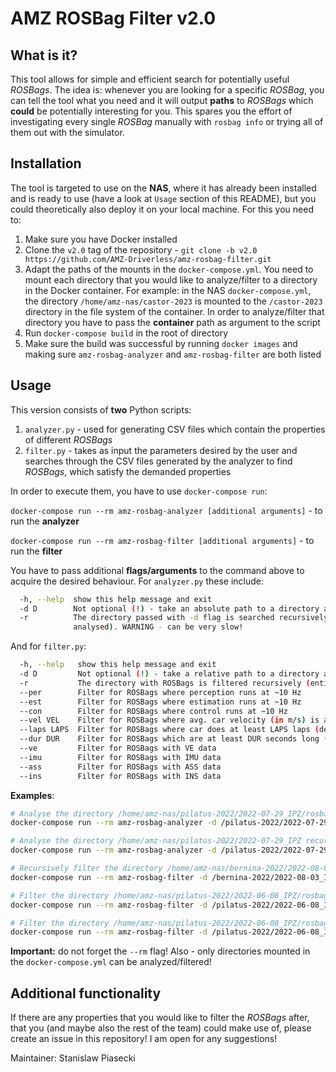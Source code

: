 # AMZ ROSBag Filter v2.0

## What is it?

This tool allows for simple and efficient search for potentially useful _ROSBags_. The idea is: whenever you are looking for a specific _ROSBag_, you can tell the tool what you need and it will output **paths** to _ROSBags_ which **could** be potentially interesting for you. This spares you the effort of investigating every single _ROSBag_ manually with `rosbag info` or trying all of them out with the simulator.

## Installation

The tool is targeted to use on the **NAS**, where it has already been installed and is ready to use (have a look at `Usage` section of this README), but you could theoretically also deploy it on your local machine. For this you need to:

1. Make sure you have Docker installed
2. Clone the `v2.0` tag of the repository - `git clone -b v2.0 https://github.com/AMZ-Driverless/amz-rosbag-filter.git`
3. Adapt the paths of the mounts in the `docker-compose.yml`. You need to mount each directory that you would like to analyze/filter to a directory in the Docker container. For example: in the NAS `docker-compose.yml`, the directory `/home/amz-nas/castor-2023` is mounted to the `/castor-2023` directory in the file system of the container. In order to analyze/filter that directory you have to pass the **container** path as argument to the script
4. Run `docker-compose build` in the root of directory
5. Make sure the build was successful by running `docker images` and making sure `amz-rosbag-analyzer` and `amz-rosbag-filter` are both listed

## Usage

This version consists of **two** Python scripts:

1. `analyzer.py` - used for generating CSV files which contain the properties of different _ROSBags_
2. `filter.py` - takes as input the parameters desired by the user and searches through the CSV files generated by the analyzer to find _ROSBags_, which satisfy the demanded properties

In order to execute them, you have to use `docker-compose run`:

`docker-compose run --rm amz-rosbag-analyzer [additional arguments]` - to run the **analyzer**

`docker-compose run --rm amz-rosbag-filter [additional arguments]` - to run the **filter**

You have to pass additional **flags/arguments** to the command above to acquire the desired behaviour.
For `analyzer.py` these include:

```bash
  -h, --help  show this help message and exit
  -d D        Not optional (!) - take an absolute path to a directory and analyses all ROSBags within it
  -r          The directory passed with -d flag is searched recursively (entire file tree starting at given path is
              analysed). WARNING - can be very slow!
```

And for `filter.py`:

```bash
  -h, --help   show this help message and exit
  -d D         Not optional (!) - take a relative path to a directory and analyses all ROSBags within it
  -r           The directory with ROSBags is filtered recursively (entire file tree starting at given path is filtered).
  --per        Filter for ROSBags where perception runs at ~10 Hz
  --est        Filter for ROSBags where estimation runs at ~10 Hz
  --con        Filter for ROSBags where control runs at ~10 Hz
  --vel VEL    Filter for ROSBags where avg. car velocity (in m/s) is at least VEL (default: 1)
  --laps LAPS  Filter for ROSBags where car does at least LAPS laps (default: 0)
  --dur DUR    Filter for ROSBags which are at least DUR seconds long (default: 60)
  --ve         Filter for ROSBags with VE data
  --imu        Filter for ROSBags with IMU data
  --ass        Filter for ROSBags with ASS data
  --ins        Filter for ROSBags with INS data
```

**Examples**:

```bash
# Analyse the directory /home/amz-nas/pilatus-2022/2022-07-29_IPZ/rosbags-small to create the rosbag_analysis.csv file used by filter
docker-compose run --rm amz-rosbag-analyzer -d /pilatus-2022/2022-07-29_IPZ/rosbags-small

# Analyse the directory /home/amz-nas/pilatus-2022/2022-07-29_IPZ recursively and create rosbag_analysis.csv in each encountered directory
docker-compose run --rm amz-rosbag-analyzer -d /pilatus-2022/2022-07-29_IPZ -r

# Recursively filter the directory /home/amz-nas/bernina-2022/2022-08-03_IPZ for ROSBags where perception and control run at ~10 Hz, avg. velocity is equal to at least 2m/s and the duration is at least 90 seconds.
docker-compose run --rm amz-rosbag-filter -d /bernina-2022/2022-08-03_IPZ -r --per --con --vel 2 --dur 90

# Filter the directory /home/amz-nas/pilatus-2022/2022-06-08_IPZ/rosbags for ROSBags where estimation runs at ~10 Hz and the car does at least 2 laps.
docker-compose run --rm amz-rosbag-filter -d /pilatus-2022/2022-06-08_IPZ/rosbags --con --laps 2

# Filter the directory /home/amz-nas/pilatus-2022/2022-06-08_IPZ/rosbags recursively for ROSBags where estimation runs at ~10 Hz and VE and INS data is present
docker-compose run --rm amz-rosbag-filter -d /pilatus-2022/2022-06-08_IPZ/rosbags -r --est --ve --ins
```

**Important:** do not forget the `--rm` flag! Also - only directories mounted in the `docker-compose.yml` can be analyzed/filtered!

## Additional functionality

If there are any properties that you would like to filter the _ROSBags_ after, that you (and maybe also the rest of the team) could make use of, please create an issue in this repository! I am open for any suggestions!

Maintainer: Stanislaw Piasecki
